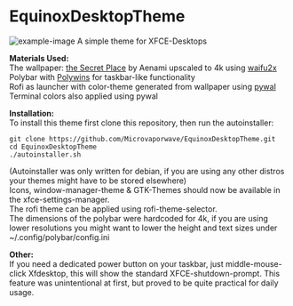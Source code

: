 # EquinoxDesktopTheme
![example-image](https://github.com/Microvaporwave/EquinoxDesktopTheme/blob/main/images/desktop.png?raw=true)
A simple theme for XFCE-Desktops


**Materials Used:**  
The wallpaper:  [the Secret Place](https://www.artstation.com/artwork/4y1b4) by Aenami upscaled to 4k using [waifu2x](http://waifu2x.udp.jp/)  
Polybar with [Polywins](https://github.com/jattboe/polywins) for taskbar-like functionality  
Rofi as launcher with color-theme generated from wallpaper using [pywal](https://github.com/dylanaraps/pywal)  
Terminal colors also applied using pywal  


**Installation:**  
To install this theme first clone this repository, then run the autoinstaller:  
```
git clone https://github.com/Microvaporwave/EquinoxDesktopTheme.git
cd EquinoxDesktopTheme
./autoinstaller.sh
```  
(Autoinstaller was only written for debian, if you are using any other distros your themes might have to be stored elsewhere)  
Icons, window-manager-theme & GTK-Themes should now be available in the xfce-settings-manager.  
The rofi theme can be applied using rofi-theme-selector.  
The dimensions of the polybar were hardcoded for 4k, if you are using lower resolutions you might want to lower the height and text sizes under ~/.config/polybar/config.ini  


**Other:**  
If you need a dedicated power button on your taskbar, just middle-mouse-click Xfdesktop, this will show the standard XFCE-shutdown-prompt. This feature was unintentional at first, but proved to be quite practical for daily usage.


